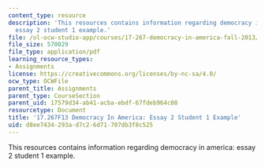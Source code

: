 ```yaml
---
content_type: resource
description: 'This resources contains information regarding democracy in america:
  essay 2 student 1 example.'
file: /ol-ocw-studio-app/courses/17-267-democracy-in-america-fall-2013/d8ee7434293ad7c26d71707db3f8c525_MIT17_267F13Stu1Essay2.pdf
file_size: 570029
file_type: application/pdf
learning_resource_types:
- Assignments
license: https://creativecommons.org/licenses/by-nc-sa/4.0/
ocw_type: OCWFile
parent_title: Assignments
parent_type: CourseSection
parent_uid: 17579d34-ab41-acba-ebdf-67fdeb964c08
resourcetype: Document
title: '17.267F13 Democracy In America: Essay 2 Student 1 Example'
uid: d8ee7434-293a-d7c2-6d71-707db3f8c525
---
```

This resources contains information regarding democracy in america: essay 2 student 1 example.